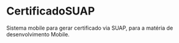 # CertificadoSUAP
Sistema mobile para gerar certificado via SUAP, para a matéria de desenvolvimento Mobile.
